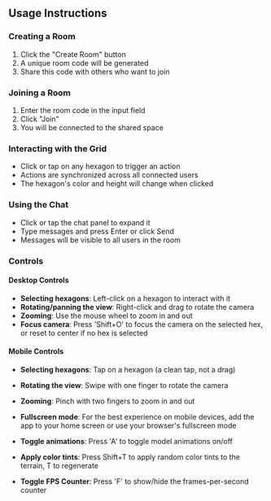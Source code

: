## Usage Instructions

### Creating a Room

1. Click the "Create Room" button
2. A unique room code will be generated
3. Share this code with others who want to join

### Joining a Room

1. Enter the room code in the input field
2. Click "Join"
3. You will be connected to the shared space

### Interacting with the Grid

- Click or tap on any hexagon to trigger an action
- Actions are synchronized across all connected users
- The hexagon's color and height will change when clicked

### Using the Chat

- Click or tap the chat panel to expand it
- Type messages and press Enter or click Send
- Messages will be visible to all users in the room

### Controls

#### Desktop Controls
- **Selecting hexagons**: Left-click on a hexagon to interact with it
- **Rotating/panning the view**: Right-click and drag to rotate the camera
- **Zooming**: Use the mouse wheel to zoom in and out
- **Focus camera**: Press 'Shift+O' to focus the camera on the selected hex, or reset to center if no hex is selected

#### Mobile Controls
- **Selecting hexagons**: Tap on a hexagon (a clean tap, not a drag)
- **Rotating the view**: Swipe with one finger to rotate the camera
- **Zooming**: Pinch with two fingers to zoom in and out
- **Fullscreen mode**: For the best experience on mobile devices, add the app to your home screen or use your browser's fullscreen mode

- **Toggle animations**: Press 'A' to toggle model animations on/off

- **Apply color tints**: Press Shift+T to apply random color tints to the terrain, T to regenerate

- **Toggle FPS Counter**: Press 'F' to show/hide the frames-per-second counter